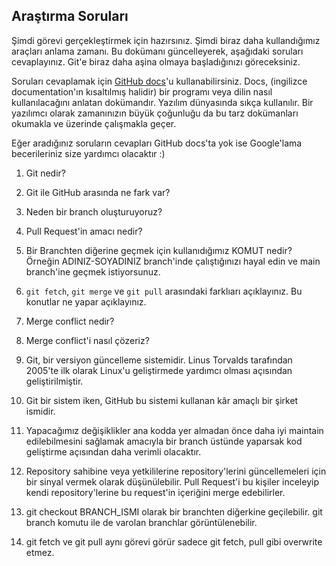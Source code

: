 ## Araştırma Soruları

Şimdi görevi gerçekleştirmek için hazırsınız. Şimdi biraz daha kullandığımız araçları anlama zamanı. Bu dokümanı güncelleyerek, aşağıdaki soruları cevaplayınız. Git'e biraz daha aşina olmaya başladığınızı göreceksiniz. 

Soruları cevaplamak için [GitHub docs](https://docs.github.com/en)'u kullanabilirsiniz. Docs, (ingilizce documentation'ın kısaltılmış halidir) bir programı veya dilin nasıl kullanılacağını anlatan dokümandır. Yazılım dünyasında sıkça kullanılır. Bir yazılımcı olarak zamanınızın büyük çoğunluğu da bu tarz dokümanları okumakla ve üzerinde çalışmakla geçer.

Eğer aradığınız soruların cevapları GitHub docs'ta yok ise Google'lama becerileriniz size yardımcı olacaktır :)

1. Git nedir?
2. Git ile GitHub arasında ne fark var?
3. Neden bir branch oluşturuyoruz? 
4. Pull Request'in amacı nedir?
5. Bir Branchten diğerine geçmek için kullanıdığımız KOMUT nedir? Örneğin ADINIZ-SOYADINIZ branch'inde çalıştığınızı hayal edin ve main branch'ine geçmek istiyorsunuz.
6. `git fetch`, `git merge` ve `git pull` arasındaki farklıarı açıklayınız. Bu konutlar ne yapar açıklayınız.
7. Merge conflict nedir?
8. Merge conflict'i nasıl çözeriz?

1. Git, bir versiyon güncelleme sistemidir. Linus Torvalds tarafından 2005'te ilk olarak Linux'u geliştirmede yardımcı
olması açısından geliştirilmiştir.
2. Git bir sistem iken, GitHub bu sistemi kullanan kâr amaçlı bir şirket ismidir.
3. Yapacağımız değişiklikler ana kodda yer almadan önce daha iyi maintain edilebilmesini sağlamak amacıyla
bir branch üstünde yaparsak kod geliştirme açısından daha verimli olacaktır.
4. Repository sahibine veya yetkililerine repository'lerini güncellemeleri için bir sinyal vermek olarak düşünülebilir.
Pull Request'i bu kişiler inceleyip kendi repository'lerine bu request'in içeriğini merge edebilirler.
5. git checkout BRANCH_ISMI olarak bir branchten diğerkine geçilebilir. git branch komutu ile de varolan branchlar
görüntülenebilir.
6. git fetch ve git pull aynı görevi görür sadece git fetch, pull gibi overwrite etmez.
